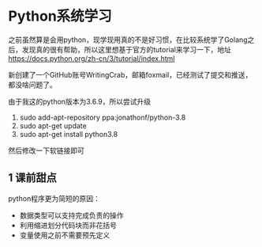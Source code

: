 # Python系统学习

之前虽然算是会用python，现学现用真的不是好习惯，在比较系统学了Golang之后，发现真的很有帮助，所以这里想基于官方的tutorial来学习一下，地址<https://docs.python.org/zh-cn/3/tutorial/index.html>

新创建了一个GitHub账号WritingCrab，邮箱foxmail，已经测试了提交和推送，都没啥问题了。

由于我这的python版本为3.6.9，所以尝试升级

1. sudo add-apt-repository ppa:jonathonf/python-3.8
2. sudo apt-get update
3. sudo apt-get install python3.8

然后修改一下软链接即可

## 1 课前甜点

python程序更为简短的原因：

- 数据类型可以支持完成负责的操作
- 利用缩进划分代码块而非花括号
- 变量使用之前不需要预先定义